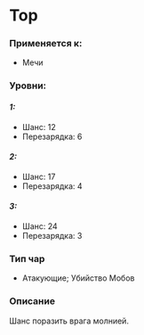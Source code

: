 # Тор

### Применяется к:

* Мечи

### Уровни:&#x20;

#### _1:_

* &#x20; Шанс: 12
* &#x20;Перезарядка: 6

#### _2:_

* &#x20;Шанс: 17
* &#x20;Перезарядка: 4

#### _3:_

* &#x20;Шанс: 24
* &#x20;Перезарядка: 3

### Тип чар&#x20;

* Атакующие; Убийство Мобов

### Описание

Шанс поразить врага молнией.
